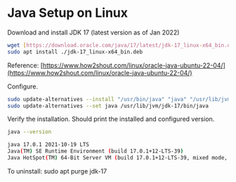 # Java Setup on Linux

Download and install JDK 17 (latest version as of Jan 2022)

```bash
wget [https://download.oracle.com/java/17/latest/jdk-17_linux-x64_bin.deb](https://download.oracle.com/java/17/latest/jdk-17_linux-x64_bin.deb)
sudo apt install ./jdk-17_linux-x64_bin.deb
```

Reference:  [https://www.how2shout.com/linux/oracle-java-ubuntu-22-04/](https://www.how2shout.com/linux/oracle-java-ubuntu-22-04/)

Configure.

```bash
sudo update-alternatives --install "/usr/bin/java" "java" "/usr/lib/jvm/jdk-17/bin/java" 1
sudo update-alternatives --set java /usr/lib/jvm/jdk-17/bin/java
```

Verify the installation. Should print the installed and configured version.

```bash
java --version

java 17.0.1 2021-10-19 LTS
Java(TM) SE Runtime Environment (build 17.0.1+12-LTS-39)
Java HotSpot(TM) 64-Bit Server VM (build 17.0.1+12-LTS-39, mixed mode, sharing)
```

To uninstall: sudo apt purge jdk-17
